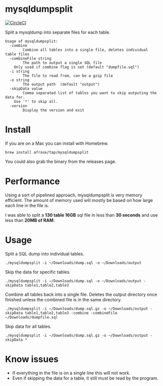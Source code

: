 # mysqldumpsplit
[![CircleCI](https://circleci.com/gh/afrase/mysqldumpsplit.svg?style=svg)](https://circleci.com/gh/afrase/mysqldumpsplit)

Split a mysqldump into separate files for each table.

```
Usage of mysqldumpsplit:
  -combine
    	Combine all tables into a single file, deletes individual table files
  -combineFile string
    	The path to output a single SQL file
	Only used if combine flag is set (default "dumpfile.sql")
  -i string
    	The file to read from, can be a gzip file
  -o string
    	The output path  (default "output")
  -skipData value
    	Comma separated list of tables you want to skip outputing the data for.
	Use '*' to skip all.
  -version
    	Display the version and exit
```

# Install

If you are on a Mac you can install with Homebrew.

`brew install afrase/tap/mysqldumpsplit`

You could also grab the binary from the releases page.

# Performance

Using a sort of pipelined approach, mysqldumpsplit is very memory efficient.
The amount of memory used will mostly be based on how large each line in the file is.

I was able to split a **130 table 16GB** sql file in less than **30 seconds** and use less than **20MB of RAM**.

# Usage

Split a SQL dump into individual tables.

`./mysqldumpsplit -i ~/Downloads/dump.sql -o ~/Downloads/output`

Skip the data for specific tables.

`./mysqldumpsplit -i ~/Downloads/dump.sql -o ~/Downloads/output -skipData table1,table2,table3`

Combine all tables back into a single file. Deletes the output directory once finished unless the combined 
file is in the same directory.

`./mysqldumpsplit -i ~/Downloads/dump.sql.gz -o ~/Downloads/output -skipData table1,table2,table3 -combine -combineFile ~/Downloads/dumpfile.sql`

Skip data for all tables.

`./mysqldumpsplit -i ~/Downloads/dump.sql.gz -o ~/Downloads/output -skipData *`

# Know issues
- If everything in the file is on a single line this will not work.
- Even if skipping the data for a table, it still must be read by the program.
